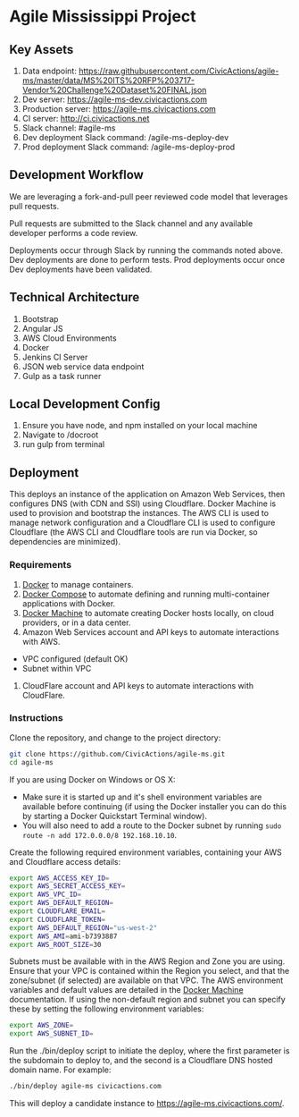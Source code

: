 # Agile Mississippi Project

## Key Assets
1. Data endpoint: https://raw.githubusercontent.com/CivicActions/agile-ms/master/data/MS%20ITS%20RFP%203717-Vendor%20Challenge%20Dataset%20FINAL.json
1. Dev server: https://agile-ms-dev.civicactions.com
1. Production server: https://agile-ms.civicactions.com
1. CI server: http://ci.civicactions.net
1. Slack channel: #agile-ms
1. Dev deployment Slack command: /agile-ms-deploy-dev
1. Prod deployment Slack command: /agile-ms-deploy-prod

## Development Workflow

We are leveraging a fork-and-pull peer reviewed code model that leverages pull requests.

Pull requests are submitted to the Slack channel and any available developer performs a code review.
 
Deployments occur through Slack by running the commands noted above. Dev deployments are done to perform tests. Prod deployments occur once Dev deployments have been validated.

## Technical Architecture
1. Bootstrap
1. Angular JS
1. AWS Cloud Environments
1. Docker
1. Jenkins CI Server
1. JSON web service data endpoint
1. Gulp as a task runner

## Local Development Config
1. Ensure you have node, and npm installed on your local machine
1. Navigate to /docroot
1. run gulp from terminal

## Deployment

This deploys an instance of the application on Amazon Web Services, then configures DNS (with CDN and SSl) using Cloudflare. Docker Machine is used to provision and bootstrap the instances. The AWS CLI is used to manage network configuration and a Cloudflare CLI is used to configure Cloudflare (the AWS CLI and Cloudflare tools are run via Docker, so dependencies are minimized).

### Requirements
1. [Docker](https://www.docker.com/) to manage containers.
1. [Docker Compose](https://docs.docker.com/compose/) to automate defining and running multi-container applications with Docker.
1. [Docker Machine](https://docs.docker.com/machine/) to automate creating Docker hosts locally, on cloud providers, or in a data center.
1. Amazon Web Services account and API keys to automate interactions with AWS.
  * VPC configured (default OK)
  * Subnet within VPC
1. CloudFlare account and API keys to automate interactions with CloudFlare.

### Instructions

Clone the repository, and change to the project directory:
```bash
git clone https://github.com/CivicActions/agile-ms.git
cd agile-ms 
```

If you are using Docker on Windows or OS X:
* Make sure it is started up and it's shell environment variables are available before continuing (if using the Docker installer you can do this by starting a Docker Quickstart Terminal window).
* You will also need to add a route to the Docker subnet by running `sudo route -n add 172.0.0.0/8 192.168.10.10`.

Create the following required environment variables, containing your AWS and Cloudflare access details:
```bash
export AWS_ACCESS_KEY_ID=
export AWS_SECRET_ACCESS_KEY=
export AWS_VPC_ID=
export AWS_DEFAULT_REGION=
export CLOUDFLARE_EMAIL=
export CLOUDFLARE_TOKEN=
export AWS_DEFAULT_REGION="us-west-2"
export AWS_AMI=ami-b7393887
export AWS_ROOT_SIZE=30
```

Subnets must be available with in the AWS Region and Zone you are using. Ensure that your VPC is contained within the Region you select, and that the zone/subnet (if selected) are available on that VPC. The AWS environment variables and default values are detailed in the [Docker Machine](https://docs.docker.com/machine/#amazon-web-services) documentation. If using the non-default region and subnet you can specify these by setting the following environment variables:
```bash
export AWS_ZONE=
export AWS_SUBNET_ID=
```

Run the ./bin/deploy script to initiate the deploy, where the first parameter is the subdomain to deploy to, and the second is a Cloudflare DNS hosted domain name. For example:
```bash
./bin/deploy agile-ms civicactions.com
```

This will deploy a candidate instance to https://agile-ms.civicactions.com/.

